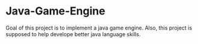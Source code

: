 # Java-Game-Engine
Goal of this project is to implement a java game engine. Also, this project is supposed to help develope better java language skills.
